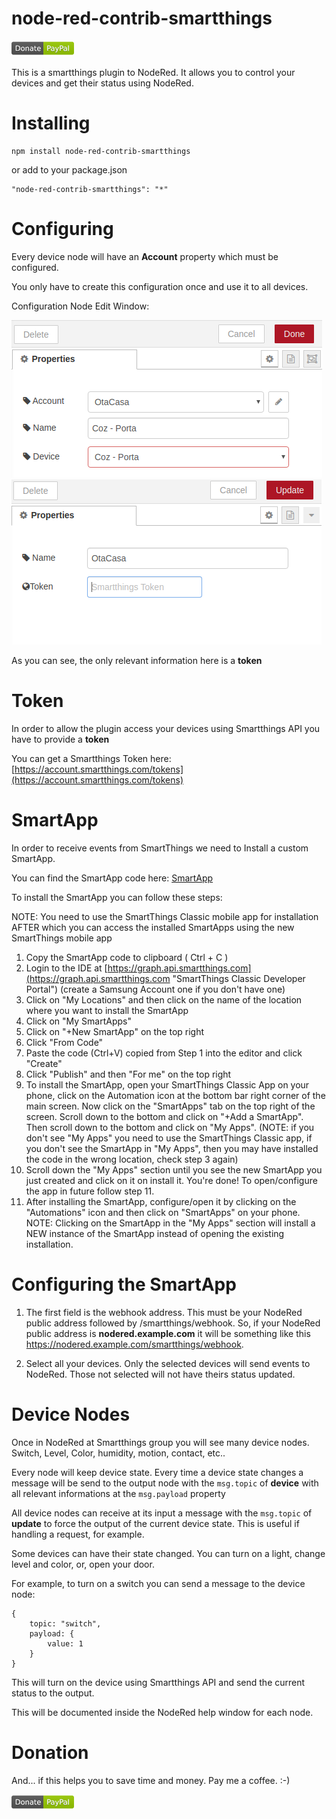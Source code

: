 # node-red-contrib-smartthings

[![Donate](/docs/donation.png?raw=true)](https://www.paypal.com/cgi-bin/webscr?cmd=_donations&business=65XBWNBZ69ZP4&currency_code=USD&source=url)

This is a smartthings plugin to NodeRed. It allows you to control your devices and get their status using NodeRed.

# Installing

```
npm install node-red-contrib-smartthings
```

or add to your package.json

```
"node-red-contrib-smartthings": "*"
```

# Configuring

Every device node will have an **Account** property which must be configured.

You only have to create this configuration once and use it to all devices.

Configuration Node Edit Window:

![Configuration Node](/docs/config.png?raw=true "Configuration Node")
![Configuration Node](/docs/config_token.png?raw=true "Configuration Node")

As you can see, the only relevant information here is a **token**

# Token

In order to allow the plugin access your devices using Smartthings API you have
to provide a **token**

You can get a Smartthings Token here:
[https://account.smartthings.com/tokens](https://account.smartthings.com/tokens)

# SmartApp

In order to receive events from SmartThings we need to Install a custom SmartApp.

You can find the SmartApp code here:
[SmartApp](/smartapp/webhook.groovy?raw=true "SmartApp")

To install the SmartApp you can follow these steps:

NOTE: You need to use the SmartThings Classic mobile app for installation AFTER which you can access the installed SmartApps using the new SmartThings mobile app

1. Copy the SmartApp code to clipboard ( Ctrl + C )
2. Login to the IDE at [https://graph.api.smartthings.com](https://graph.api.smartthings.com "SmartThings Classic Developer Portal") (create a Samsung Account one if you don't have one)
3. Click on "My Locations" and then click on the name of the location where you want to install the SmartApp
4. Click on "My SmartApps"
5. Click on "+New SmartApp" on the top right
6. Click "From Code"
7. Paste the code (Ctrl+V) copied from Step 1 into the editor and click "Create"
8. Click "Publish" and then "For me" on the top right
9. To install the SmartApp, open your SmartThings Classic App on your phone, click on the Automation icon at the bottom bar right corner of the main screen. Now click on the "SmartApps" tab on the top right of the screen. Scroll down to the bottom and click on "+Add a SmartApp". Then scroll down to the bottom and click on "My Apps". (NOTE: if you don't see "My Apps" you need to use the SmartThings Classic app, if you don't see the SmartApp in "My Apps", then you may have installed the code in the wrong location, check step 3 again)
10. Scroll down the "My Apps" section until you see the new SmartApp you just created and click on it on install it. You're done! To open/configure the app in future follow step 11.
11. After installing the SmartApp, configure/open it by clicking on the "Automations" icon and then click on "SmartApps" on your phone. NOTE: Clicking on the SmartApp in the "My Apps" section will install a NEW instance of the SmartApp instead of opening the existing installation.

# Configuring the SmartApp

1. The first field is the webhook address. This must be your NodeRed public address followed by /smartthings/webhook.
So, if your NodeRed public address is **nodered.example.com** it will be something like this https://nodered.example.com/smartthings/webhook.

2. Select all your devices. Only the selected devices will send events to NodeRed. Those not selected will not
have theirs status updated.

# Device Nodes

Once in NodeRed at Smartthings group you will see many device nodes. Switch, Level, Color, humidity, motion, contact, etc..

Every node will keep device state. Every time a device state changes a message will
be send to the output node with the ```msg.topic``` of **device** with all relevant
informations at the ```msg.payload``` property

All device nodes can receive at its input a message with the ```msg.topic``` of **update** to
force the output of the current device state. This is useful if handling a request, for example.

Some devices can have their state changed. You can turn on a light, change level and color, or, open
your door.

For example, to turn on a switch you can send a message to the device node:

```
{
    topic: "switch",
    payload: {
        value: 1
    }
}
```

This will turn on the device using Smartthings API and send the current status to the output.

This will be documented inside the NodeRed help window for each node.

# Donation

And... if this helps you to save time and money. Pay me a coffee. :-)

[![Donate](/docs/donation.png?raw=true)](https://www.paypal.com/cgi-bin/webscr?cmd=_donations&business=65XBWNBZ69ZP4&currency_code=USD&source=url)
